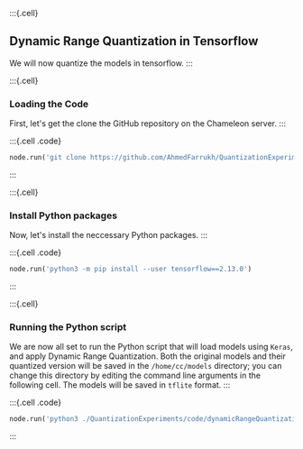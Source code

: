 :::{.cell}
## Dynamic Range Quantization in Tensorflow
We will now quantize the models in tensorflow. 
:::

:::{.cell}
### Loading the Code
First, let's get the clone the GitHub repository on the Chameleon server.
:::

:::{.cell .code}
```python
node.run('git clone https://github.com/AhmedFarrukh/QuantizationExperiments.git')
```
:::

:::{.cell}
### Install Python packages
Now, let's install the neccessary Python packages.
:::

:::{.cell .code}
```python
node.run('python3 -m pip install --user tensorflow==2.13.0')
```
:::

:::{.cell}
### Running the Python script 
We are now all set to run the Python script that will load models using `Keras`, and apply Dynamic Range Quantization. Both the original models and their quantized version will be saved in the `/home/cc/models` directory; you can change this directory by editing the command line arguments in the following cell. The models will be saved in `tflite` format.
:::

:::{.cell .code}
```python
node.run('python3 ./QuantizationExperiments/code/dynamicRangeQuantization_tf.py --dir=/home/cc/models')
```
:::
